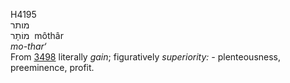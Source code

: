 <body>
  <p>H4195<br>  מותר  <br> מוֹתָר  ‎  môthâr  <br><i>mo-thar‘ </i><br>From <a href="h3498.htm">3498</a>  literally <i>gain</i>; figuratively <i>superiority: - </i>plenteousness, preeminence, profit.<br></p>
 </body>
